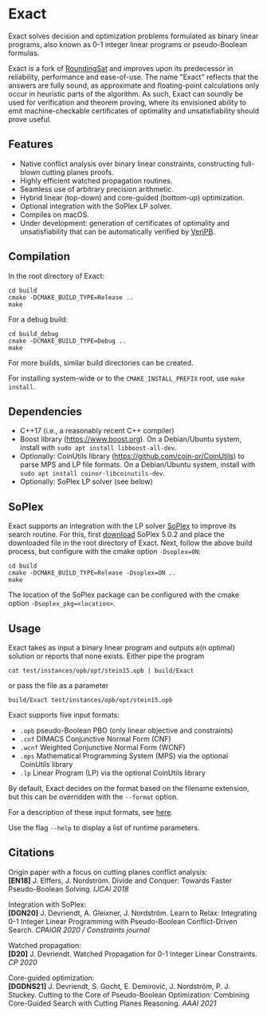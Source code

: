 # Exact

Exact solves decision and optimization problems formulated as binary linear programs, also known as 0-1 integer linear programs or pseudo-Boolean formulas.

Exact is a fork of [RoundingSat](https://gitlab.com/miao_research/roundingsat) and improves upon its predecessor in reliability, performance and ease-of-use.
The name "Exact" reflects that the answers are fully sound, as approximate and floating-point calculations only occur in heuristic parts of the algorithm.
As such, Exact can soundly be used for verification and theorem proving, where its envisioned ability to emit machine-checkable certificates of optimality and unsatisfiability should prove useful.

## Features

- Native conflict analysis over binary linear constraints, constructing full-blown cutting planes proofs.
- Highly efficient watched propagation routines.
- Seamless use of arbitrary precision arithmetic.
- Hybrid linear (top-down) and core-guided (bottom-up) optimization.
- Optional integration with the SoPlex LP solver.
- Compiles on macOS.
- Under development: generation of certificates of optimality and unsatisfiability that can be automatically verified by [VeriPB](https://github.com/StephanGocht/VeriPB).

## Compilation

In the root directory of Exact:

    cd build
    cmake -DCMAKE_BUILD_TYPE=Release ..
    make

For a debug build:

    cd build_debug
    cmake -DCMAKE_BUILD_TYPE=Debug ..
    make

For more builds, similar build directories can be created.

For installing system-wide or to the `CMAKE_INSTALL_PREFIX` root, use `make install`. 

## Dependencies

- C++17 (i.e., a reasonably recent C++ compiler)
- Boost library (https://www.boost.org). 
  On a Debian/Ubuntu system, install with `sudo apt install libboost-all-dev`.
- Optionally: CoinUtils library (https://github.com/coin-or/CoinUtils) to parse MPS and LP file formats. 
  On a Debian/Ubuntu system, install with `sudo apt install coinor-libcoinutils-dev`.
- Optionally: SoPlex LP solver (see below)

## SoPlex

Exact supports an integration with the LP solver [SoPlex](https://soplex.zib.de) to improve its search routine.
For this, first [download](https://soplex.zib.de/download.php?fname=soplex-5.0.2.tgz) SoPlex 5.0.2 and place the downloaded file in the root directory of Exact.
Next, follow the above build process, but configure with the cmake option `-Dsoplex=ON`:

    cd build
    cmake -DCMAKE_BUILD_TYPE=Release -Dsoplex=ON ..
    make

The location of the SoPlex package can be configured with the cmake option `-Dsoplex_pkg=<location>`.

## Usage

Exact takes as input a binary linear program and outputs a(n optimal) solution or reports that none exists.
Either pipe the program

    cat test/instances/opb/opt/stein15.opb | build/Exact

or pass the file as a parameter

    build/Exact test/instances/opb/opt/stein15.opb

Exact supports five input formats:
- `.opb` pseudo-Boolean PBO (only linear objective and constraints)
- `.cnf` DIMACS Conjunctive Normal Form (CNF)
- `.wcnf` Weighted Conjunctive Normal Form (WCNF)
- `.mps` Mathematical Programming System (MPS) via the optional CoinUtils library
- `.lp` Linear Program (LP) via the optional CoinUtils library

By default, Exact decides on the format based on the filename extension, but this can be overridden with the `--format` option.

For a description of these input formats, see [here](InputFormats.md).

Use the flag `--help` to display a list of runtime parameters.

## Citations

Origin paper with a focus on cutting planes conflict analysis:  
**[EN18]** J. Elffers, J. Nordström. Divide and Conquer: Towards Faster Pseudo-Boolean Solving. *IJCAI 2018*

Integration with SoPlex:  
**[DGN20]** J. Devriendt, A. Gleixner, J. Nordström. Learn to Relax: Integrating 0-1 Integer Linear Programming with Pseudo-Boolean Conflict-Driven Search. *CPAIOR 2020 / Constraints journal*

Watched propagation:  
**[D20]** J. Devriendt. Watched Propagation for 0-1 Integer Linear Constraints. *CP 2020*

Core-guided optimization:  
**[DGDNS21]** J. Devriendt, S. Gocht, E. Demirović, J. Nordström, P. J. Stuckey. Cutting to the Core of Pseudo-Boolean Optimization: Combining Core-Guided Search with Cutting Planes Reasoning. *AAAI 2021*
